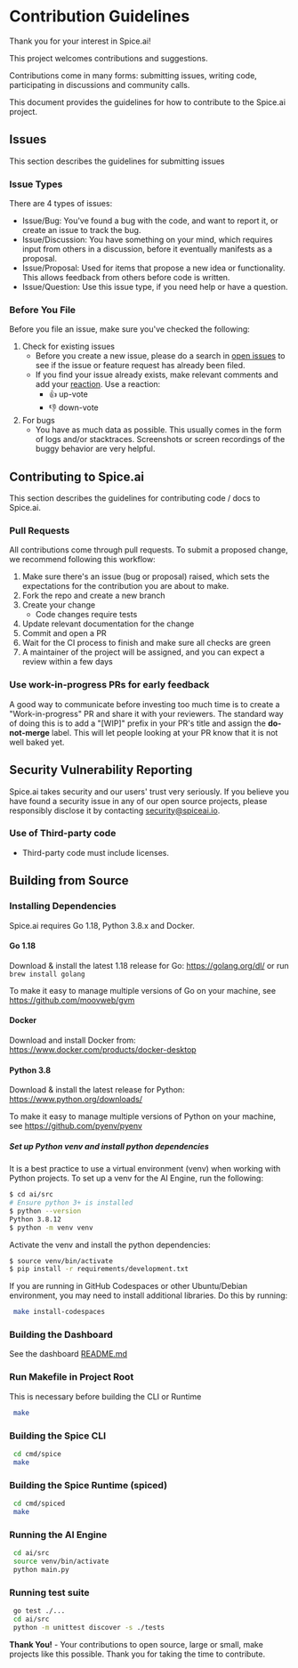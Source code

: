 # Contribution Guidelines

Thank you for your interest in Spice.ai!

This project welcomes contributions and suggestions.

Contributions come in many forms: submitting issues, writing code, participating in discussions and community calls.

This document provides the guidelines for how to contribute to the Spice.ai project.

## Issues

This section describes the guidelines for submitting issues

### Issue Types

There are 4 types of issues:

- Issue/Bug: You've found a bug with the code, and want to report it, or create an issue to track the bug.
- Issue/Discussion: You have something on your mind, which requires input from others in a discussion, before it eventually manifests as a proposal.
- Issue/Proposal: Used for items that propose a new idea or functionality. This allows feedback from others before code is written.
- Issue/Question: Use this issue type, if you need help or have a question.

### Before You File

Before you file an issue, make sure you've checked the following:

1. Check for existing issues
   - Before you create a new issue, please do a search in [open issues](https://github.com/spiceai/spiceai/issues) to see if the issue or feature request has already been filed.
   - If you find your issue already exists, make relevant comments and add your [reaction](https://github.com/blog/2119-add-reaction-to-pull-requests-issues-and-comments). Use a reaction:
     - 👍 up-vote
     - 👎 down-vote
1. For bugs
   - You have as much data as possible. This usually comes in the form of logs and/or stacktraces. Screenshots or screen recordings of the buggy behavior are very helpful.

## Contributing to Spice.ai

This section describes the guidelines for contributing code / docs to Spice.ai.

### Pull Requests

All contributions come through pull requests. To submit a proposed change, we recommend following this workflow:

1. Make sure there's an issue (bug or proposal) raised, which sets the expectations for the contribution you are about to make.
1. Fork the repo and create a new branch
1. Create your change
   - Code changes require tests
1. Update relevant documentation for the change
1. Commit and open a PR
1. Wait for the CI process to finish and make sure all checks are green
1. A maintainer of the project will be assigned, and you can expect a review within a few days

### Use work-in-progress PRs for early feedback

A good way to communicate before investing too much time is to create a "Work-in-progress" PR and share it with your reviewers. The standard way of doing this is to add a "[WIP]" prefix in your PR's title and assign the **do-not-merge** label. This will let people looking at your PR know that it is not well baked yet.

## Security Vulnerability Reporting

Spice.ai takes security and our users' trust very seriously. If you believe you have found a security issue in any of our open source projects, please responsibly disclose it by contacting security@spiceai.io.

### Use of Third-party code

- Third-party code must include licenses.

## Building from Source

### Installing Dependencies

Spice.ai requires Go 1.18, Python 3.8.x and Docker.

#### Go 1.18

Download & install the latest 1.18 release for Go: https://golang.org/dl/ or run `brew install golang`

To make it easy to manage multiple versions of Go on your machine, see https://github.com/moovweb/gvm

#### Docker

Download and install Docker from: https://www.docker.com/products/docker-desktop

#### Python 3.8

Download & install the latest release for Python: https://www.python.org/downloads/

To make it easy to manage multiple versions of Python on your machine, see https://github.com/pyenv/pyenv

##### Set up Python venv and install python dependencies

It is a best practice to use a virtual environment (venv) when working with Python projects. To set up a venv for the AI Engine, run the following:

```bash
$ cd ai/src
# Ensure python 3+ is installed
$ python --version
Python 3.8.12
$ python -m venv venv
```

Activate the venv and install the python dependencies:

```bash
$ source venv/bin/activate
$ pip install -r requirements/development.txt
```

If you are running in GitHub Codespaces or other Ubuntu/Debian environment, you may need to install additional libraries. Do this by running:

```bash
 make install-codespaces
```

### Building the Dashboard

See the dashboard [README.md](dashboard/README.md)

### Run Makefile in Project Root

This is necessary before building the CLI or Runtime

```bash
 make
```

### Building the Spice CLI

```bash
 cd cmd/spice
 make
```

### Building the Spice Runtime (spiced)

```bash
 cd cmd/spiced
 make
```

### Running the AI Engine

```bash
 cd ai/src
 source venv/bin/activate
 python main.py
```

### Running test suite

```bash
 go test ./...
 cd ai/src
 python -m unittest discover -s ./tests
```

**Thank You!** - Your contributions to open source, large or small, make projects like this possible. Thank you for taking the time to contribute.
